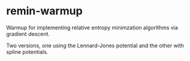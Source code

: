 # remin-warmup

Warmup for implementing relative entropy minimzation algorithms via gradient descent.

Two versions, one using the Lennard-Jones potential and the other with spline potentials.

